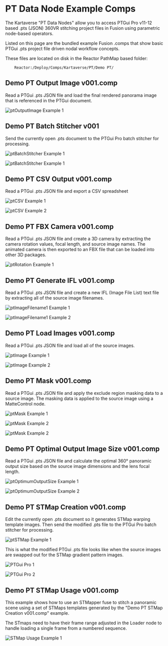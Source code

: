 # PT Data Node Example Comps

The Kartaverse "PT Data Nodes" allow you to access PTGui Pro v11-12 based .pts (JSON) 360VR stitching project files in Fusion using parametric node-based operators.

Listed on this page are the bundled example Fusion .comps that show basic PTGui .pts project file driven nodal workflow concepts.

These files are located on disk in the Reactor PathMap based folder:

        Reactor:/Deploy/Comps/Kartaverse/PT/Demo PT/

## Demo PT Output Image v001.comp

Read a PTGui .pts JSON file and load the final rendered panorama image that is referenced in the PTGui document.

![ptOutputImage Example 1](Images/comp-Demo-PT-Output-Image.png)

## Demo PT Batch Stitcher v001

Send the currently open .pts document to the PTGui Pro batch stitcher for processing.

![ptBatchStitcher Example 1](Images/comp-Demo-PT-Batch-Stitcher-1.png)

![ptBatchStitcher Example 1](Images/comp-Demo-PT-Batch-Stitcher-2.png)

## Demo PT CSV Output v001.comp

Read a PTGui .pts JSON file and export a CSV spreadsheet

![ptCSV Example 1](Images/comp-Demo-PT-CSV-Output-1.png)

![ptCSV Example 2](Images/comp-Demo-PT-CSV-Output-2.png)

## Demo PT FBX Camera v001.comp

Read a PTGui .pts JSON file and create a 3D camera by extracting the camera rotation values, focal length, and source image names. The animated camera is then exported to an FBX file that can be loaded into other 3D packages.

![ptRotation Example 1](Images/comp-Demo-PT-FBX-Camera.png)

## Demo PT Generate IFL v001.comp

Read a PTGui .pts JSON file and create a new IFL (Image File List) text file by extracting all of the source image filenames.

![ptImageFilename1 Example 1](Images/comp-Demo-PT-Generate-IFL-1.png)

![ptImageFilename1 Example 2](Images/comp-Demo-PT-Generate-IFL-2.png)

## Demo PT Load Images v001.comp

Read a PTGui .pts JSON file and load all of the source images.

![ptImage Example 1](Images/comp-Demo-PT-Load-Images-1.png)

![ptImage Example 2](Images/comp-Demo-PT-Load-Images-2.png)

## Demo PT Mask v001.comp

Read a PTGui .pts JSON file and apply the exclude region masking data to a source image. The masking data is applied to the source image using a MatteControl node.

![ptMask Example 1](Images/comp-Demo-PT-Mask-1.png)

![ptMask Example 2](Images/comp-Demo-PT-Mask-2.png)

![ptMask Example 2](Images/comp-Demo-PT-Mask-3.jpg)

## Demo PT Optimal Output Image Size v001.comp

Read a PTGui .pts JSON file and calculate the optimal 360° panoramic output size based on the source image dimensions and the lens focal length.

![ptOptimumOutputSize Example 1](Images/comp-Demo-PT-Optimal-Output-Image-Size-1.png)

![ptOptimumOutputSize Example 2](Images/comp-Demo-PT-Optimal-Output-Image-Size-2.png)

## Demo PT STMap Creation v001.comp

Edit the currently open .pts document so it generates STMap warping template images. Then send the modified .pts file to the PTGui Pro batch stitcher for processing.

![ptSTMap Example 1](Images/comp-Demo-PT-STMap-Creation.png)

This is what the modified PTGui .pts file looks like when the source images are swapped out for the STMap gradient pattern images.

![PTGui Pro 1](Images/comp-Demo-PT-STMap-Creation-PTGui-Pro-1.png)

![PTGui Pro 2](Images/comp-Demo-PT-STMap-Creation-PTGui-Pro-2.png)

## Demo PT STMap Usage v001.comp

This example shows how to use an STMapper fuse to stitch a panoramic scene using a set of STMaps templates generated by the "Demo PT STMap Creation v001.comp" example. 

The STmaps need to have their frame range adjusted in the Loader node to handle loading a single frame from a numbered sequence.

![STMap Usage Example 1](Images/comp-Demo-PT-STMap-Usage.png)
